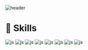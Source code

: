 ![header](https://capsule-render.vercel.app/api?type=waving&color=auto&height=300&section=header&text=Welcome%20to-nl-My%20Github&fontSize=90)
# 🔭 Skills

<!--
**dhxorud/dhxorud** is a ✨ _special_ ✨ repository because its `README.md` (this file) appears on your GitHub profile.

Here are some ideas to get you started:

- 🔭 I’m currently working on ...
- 🌱 I’m currently learning ...
- 👯 I’m looking to collaborate on ...
- 🤔 I’m looking for help with ...
- 💬 Ask me about ...
- 📫 How to reach me: ...
- 😄 Pronouns: ...
- ⚡ Fun fact: ...
-->

![js](https://img.shields.io/badge/Java-ED8B00?style=for-the-badge&logo=openjdk&logoColor=white)
![js](https://img.shields.io/badge/JavaScript-F7DF1E?style=for-the-badge&logo=JavaScript&logoColor=white)
![js](https://img.shields.io/badge/SPRING%20BOOT-6DB33F?style=for-the-badge&logo=springboot&logoColor=white)
![js](https://img.shields.io/badge/SPRING%20DATA%20JPA-6DB33F?style=for-the-badge&logo=spring&logoColor=white)
![js](https://img.shields.io/badge/MySQL-005C84?style=for-the-badge&logo=mysql&logoColor=white)
![js](https://img.shields.io/badge/Thymeleaf-005F0F?style=for-the-badge&logo=thymeleaf&logoColor=white)
![js](https://img.shields.io/badge/MyBatis-2389f2?style=for-the-badge)
![js](https://img.shields.io/badge/OAuth2.0-000000?style=for-the-badge)

